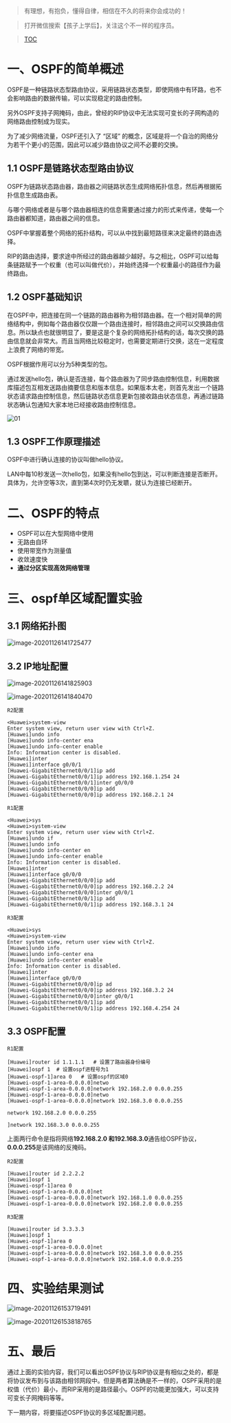> 有理想，有抱负，懂得自律，相信在不久的将来你会成功的！

> 打开微信搜索【孩子上学后】，关注这个不一样的程序员。

> [TOC](目录)

# 一、OSPF的简单概述

OSPF是一种链路状态型路由协议，采用链路状态类型，即使网络中有环路，也不会影响路由的数据传输，可以实现稳定的路由控制。

另外OSPF支持子网掩码，由此，曾经的RIP协议中无法实现可变长的子网构造的网络路由控制成为现实。

为了减少网络流量，OSPF还引入了 “区域” 的概念，区域是将一个自治的网络分为若干个更小的范围，因此可以减少路由协议之间不必要的交换。

## 1.1 OSPF是链路状态型路由协议

OSPF为链路状态路由器，路由器之间链路状态生成网络拓扑信息，然后再根据拓扑信息生成路由表。

与哪个网络或者是与哪个路由器相连的信息需要通过接力的形式来传递，使每一个路由器都知道，路由器之间的信息。

OSPF中掌握着整个网络的拓扑结构，可以从中找到最短路径来决定最终的路由选择。

RIP的路由选择，要求途中所经过的路由器越少越好。与之相比，OSPF可以给每条链路赋予一个权重（也可以叫做代价），并始终选择一个权重最小的路径作为最终路由。

## 1.2 OSPF基础知识

在OSPF中，把连接在同一个链路的路由器称为相邻路由器。在一个相对简单的网络结构中，例如每个路由器仅仅跟一个路由连接时，相邻路由之间可以交换路由信息。所以缺点也就很明显了，要是这是个复杂的网络拓扑结构的话，每次交换的路由信息就会非常大。而且当网络比较稳定时，也需要定期进行交换，这在一定程度上浪费了网络的带宽。

OSPF根据作用可以分为5种类型的包。

通过发送hello包，确认是否连接，每个路由器为了同步路由控制信息，利用数据库描述包互相发送路由摘要信息和版本信息。如果版本太老，则首先发出一个链路状态请求路由控制信息，然后链路状态信息更新包接收路由状态信息，再通过链路状态确认包通知大家本地已经接收路由控制信息。

![01](https://routing-ospf.oss-cn-beijing.aliyuncs.com/01.jpg)

## 1.3 OSPF工作原理描述

OSPF中进行确认连接的协议叫做hello协议。

LAN中每10秒发送一次hello包，如果没有hello包到达，可以判断连接是否断开。具体为，允许空等3次，直到第4次时仍无发聩，就认为连接已经断开。

# 二、OSPF的特点

- OSPF可以在大型网络中使用
- 无路由自环
- 使用带宽作为测量值
- 收敛速度快
- **通过分区实现高效网络管理**

# 三、ospf单区域配置实验

## 3.1 网络拓扑图

![image-20201126141725477](https://routing-ospf.oss-cn-beijing.aliyuncs.com/image-20201126141725477.png)

## 3.2 IP地址配置

![image-20201126141825903](https://routing-ospf.oss-cn-beijing.aliyuncs.com/image-20201126141825903.png)

![image-20201126141840470](https://routing-ospf.oss-cn-beijing.aliyuncs.com/image-20201126141840470.png)

`R2配置`

```
<Huawei>system-view 
Enter system view, return user view with Ctrl+Z.
[Huawei]undo info	
[Huawei]undo info-center ena	
[Huawei]undo info-center enable 
Info: Information center is disabled.
[Huawei]inter	
[Huawei]interface g0/0/1
[Huawei-GigabitEthernet0/0/1]ip add	
[Huawei-GigabitEthernet0/0/1]ip address 192.168.1.254 24
[Huawei-GigabitEthernet0/0/1]inter g0/0/0
[Huawei-GigabitEthernet0/0/0]ip add	
[Huawei-GigabitEthernet0/0/0]ip address 192.168.2.1 24
```

`R1配置`

```
<Huawei>sys	
<Huawei>system-view 
Enter system view, return user view with Ctrl+Z.
[Huawei]undo if	
[Huawei]undo info	
[Huawei]undo info-center en	
[Huawei]undo info-center enable 
Info: Information center is disabled.
[Huawei]inter	
[Huawei]interface g0/0/0
[Huawei-GigabitEthernet0/0/0]ip add	
[Huawei-GigabitEthernet0/0/0]ip address 192.168.2.2 24
[Huawei-GigabitEthernet0/0/0]inter g0/0/1
[Huawei-GigabitEthernet0/0/1]ip add	
[Huawei-GigabitEthernet0/0/1]ip address 192.168.3.1 24

```

`R3配置`

```
<Huawei>sys	
<Huawei>system-view 
Enter system view, return user view with Ctrl+Z.
[Huawei]undo info	
[Huawei]undo info-center ena	
[Huawei]undo info-center enable 
Info: Information center is disabled.
[Huawei]inter	
[Huawei]interface g0/0/0
[Huawei-GigabitEthernet0/0/0]ip ad	
[Huawei-GigabitEthernet0/0/0]ip address 192.168.3.2 24
[Huawei-GigabitEthernet0/0/0]inter g0/0/1
[Huawei-GigabitEthernet0/0/1]ip add	
[Huawei-GigabitEthernet0/0/1]ip address 192.168.4.254 24
```

## 3.3 OSPF配置

`R1配置`

```
[Huawei]router id 1.1.1.1	# 设置了路由器身份编号
[Huawei]ospf 1	# 设置ospf进程号为1
[Huawei-ospf-1]area 0	# 设置ospf的区域0
[Huawei-ospf-1-area-0.0.0.0]netwo	
[Huawei-ospf-1-area-0.0.0.0]network 192.168.2.0 0.0.0.255	
[Huawei-ospf-1-area-0.0.0.0]netwo	
[Huawei-ospf-1-area-0.0.0.0]network 192.168.3.0 0.0.0.255
```

`network 192.168.2.0 0.0.0.255	`

`]network 192.168.3.0 0.0.0.255`

上面两行命令是指将网络**192.168.2.0 **和**192.168.3.0**通告给OSPF协议，**0.0.0.255**是该网络的反掩码。

`R2配置`

```
[Huawei]router id 2.2.2.2
[Huawei]ospf 1
[Huawei-ospf-1]area 0
[Huawei-ospf-1-area-0.0.0.0]net	
[Huawei-ospf-1-area-0.0.0.0]network 192.168.1.0 0.0.0.255
[Huawei-ospf-1-area-0.0.0.0]network 192.168.2.0 0.0.0.255
```

`R3配置`

```
[Huawei]router id 3.3.3.3
[Huawei]ospf 1
[Huawei-ospf-1]area 0
[Huawei-ospf-1-area-0.0.0.0]net	
[Huawei-ospf-1-area-0.0.0.0]network 192.168.3.0 0.0.0.255
[Huawei-ospf-1-area-0.0.0.0]network 192.168.4.0 0.0.0.255
```

# 四、实验结果测试

![image-20201126153719491](https://routing-ospf.oss-cn-beijing.aliyuncs.com/image-20201126153719491.png)



![image-20201126153818765](https://routing-ospf.oss-cn-beijing.aliyuncs.com/image-20201126153818765.png)

# 五、最后

通过上面的实验内容，我们可以看出OSPF协议与RIP协议是有相似之处的，都是将协议发布到与该路由相邻网段中。但是两者算法确是不一样的，OSPF采用的是权值（代价）最小，而RIP采用的是路径最小。OSPF的功能更加强大，可以支持可变长子网掩码等等。

下一期内容，将要描述OSPF协议的多区域配置问题。